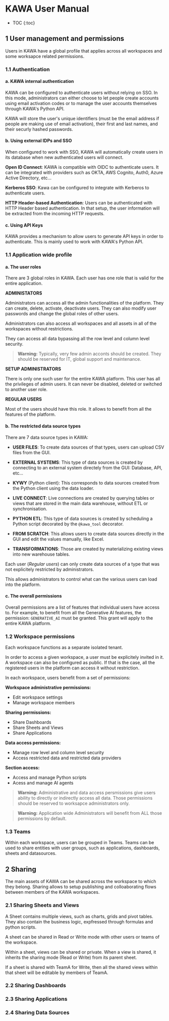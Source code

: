 KAWA User Manual
==============

* TOC
{:toc}





## 1 User management and permissions

Users in KAWA have a global profile that applies across all workspaces and some worksapce
related permissions.

### 1.1 Authentication

#### a. KAWA internal authentication

KAWA can be configured to authenticate users without relying on
SSO. In this mode, administrators can either choose to let people
create accounts using email activation codes or to manage the user
accounts themselves through KAWA's Python API.

KAWA will store the user's unique identifiers (must be the email address
if people are making use of email activation), their first and last names, and their securly hashed passwords.

#### b. Using external IDPs and SSO

When configured to work with SSO, KAWA will automatically create users
in its database when new authenticated users will connect.

__Open ID Connect__:
KAWA is compatible with OIDC to authenticate users. It can be integrated with providers such as OKTA, AWS Cognito, Auth0, Azure Active Directory, etc...

__Kerberos SSO__: Kawa can be configured to integrate with Kerberos to authenticate users.

__HTTP Header-based Authentication__: Users can be authenticated with HTTP Header based authentication. In that setup, the user information will be extracted from the incoming HTTP requests.


#### c. Using API Keys

KAWA provides a mechanism to allow users to generate API keys in order to authenticate. This is mainly used to work with KAWA's Python API.




### 1.1 Application wide profile

#### a. The user roles

There are 3 global roles in KAWA.
Each user has one role that is valid for the entire application.

**ADMINISTATORS**

Administrators can access all the admin functionalities of the platform. 
They can create, delete, activate, deactivate users. They can also modify user passwords
and change the global roles of other users.

Administrators can also access all workspaces and all assets in all of the workspaces without restrictions.

They can access all data bypassing all the row level and column level security.

> **Warning:** Typically, very few admin acconts should be created. They should be reserved for IT, global support and maintenance.

**SETUP ADMINISTRATORS**

There is only one such user for the entire KAWA platform. This user has all the privileges 
of admin users. It can never be disabled, deleted or switched to another user role.


**REGULAR USERS**

Most of the users should have this role. It allows to benefit from all the features
of the platform.

#### b. The restricted data source types

There are 7 data source types in KAWA:

- __USER FILES__: To create data sources of that types, users can upload CSV files from the GUI.

- __EXTERNAL SYSTEMS__: This type of data sources is created by connecting to an external system directely from the GUI: Database, API, etc... 

- __KYWY__ (Python client): This corresponds to data sources created from the Python client using the data loader.

- __LIVE CONNECT__: Live connections are created by querying tables or views that are stored in the main data warehouse, without ETL or synchronisation.

- __PYTHON ETL__: This type of data sources is created by scheduling a Python script decorated by the `@kawa_tool` decorator.

- __FROM SCRATCH__: This allows users to create data sources directly in the GUI and edit the values manually, like Excel.

- __TRANSFORMATIONS__: Those are created by materializing existing views into new warehouse tables.


Each user (_Regular users_) can only create data sources of a type that was not explicitely restricted by administrators.

This allows administrators to control what can the various users can load into the platform.

#### c. The overall permissions

Overall permissions are a list of features that individual users have access to.
For example, to benefit from all the Generative AI features,
the permission: `GENERATIVE_AI` must be granted. This grant will apply to the entire KAWA platform.



### 1.2 Workspace permissions

Each workspace functions as a separate isolated tenant. 

In order to access a given workspace, a user must be explicitely invited in it. 
A workspace can also be configured as public. If that is the case,  all the registered users in the platform can access it without restriction.

In each workspace, users benefit from a set of permissions:

__Workspace administrative permissions:__

- Edit workspace settings
- Manage workspace members

__Sharing permissions:__

- Share Dashboards
- Share Sheets and Views
- Share Applications 

__Data access permissions:__

- Manage row level and column level security
- Access restricted data and restricted data providers


__Section access:__

- Access and manage Python scripts
- Acess and manage AI agents




> **Warning:** Administrative and data access persmissions give users ability to directly or indirectly access all data. Those permissions should
be reserved to worksapce administrators only.

> **Warning:** Application wide Administrators will
benefit from ALL those permissions by default.



### 1.3 Teams

Within each workspace, users can be grouped in Teams. 
Teams can be used to share entities with user groups, such as applications,
dashboards, sheets and datasources.



## 2 Sharing

The main assets of KAWA can be shared across the workspace to which they belong.
Sharing allows to setup publishing and colloaborating flows between members of the KAWA workspaces.


### 2.1 Sharing Sheets and Views


A Sheet contains multiple views, such as charts, grids and pivot tables.
They also contain the business logic, expfressed through formulas and python scripts.

A sheet can be shared in Read or Write mode with other users or teams of the workspace.

Within a sheet, views can be shared or private. When a view is shared,
it inherits the sharing mode (Read or Write) from its parent sheet.

If a sheet is shared with TeamA for Write, then all the shared views within that sheet will be editable by members of TeamA.








### 2.2 Sharing Dashboards

### 2.3 Sharing Applications

### 2.4 Sharing Data Sources










